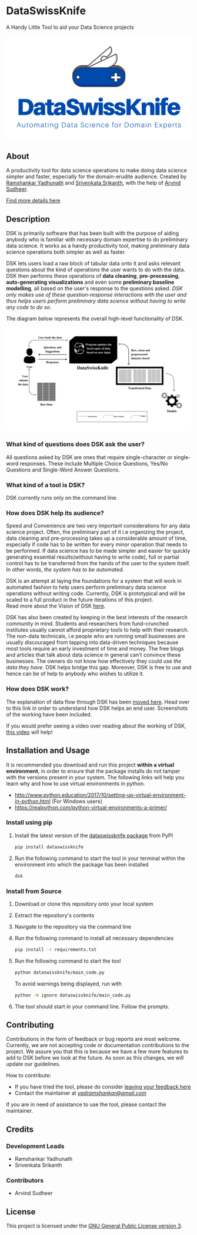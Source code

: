 # DataSwissKnife

A Handy Little Tool to aid your Data Science projects

<p align="center"> 
   <img src="https://github.com/ry05/dataswissknife/raw/master/img/dsk_logo.png">
</p>

## About
A productivity tool for data science operations to make doing data science simpler and faster, especially for the domain-erudite audience. Created by [Ramshankar Yadhunath](https://ry05.github.io/) and [Srivenkata Srikanth](), with the help of [Arvind Sudheer]().

[Find more details here](https://github.com/ry05/dataswissknife/wiki)

## Description
DSK is primarily software that has been built with the purpose of aiding anybody who is familiar with necessary domain expertise to do preliminary data science. It works as a handy productivity tool, making preliminary data science operations both simpler as well as faster.  

DSK lets users load a raw block of tabular data onto it and asks relevant questions about the kind of operations the user wants to do with the data. DSK then performs these operations of **data cleaning**, **pre-processing**, **auto-generating visualizations** and even some **preliminary baseline modelling**, all based on the user's response to the questions asked. *DSK only makes use of these question-response interactions with the user and thus helps users perform preliminary data science without having to write any code to do so.*

The diagram below represents the overall high-level functionality of DSK.  

<p align="center"> 
   <img src="https://github.com/ry05/dataswissknife/raw/master/img/dsk_block_diagram.png">
</p>

### What kind of questions does DSK ask the user?
All questions asked by DSK are ones that require single-character or single-word responses. These include Multiple Choice Questions, Yes/No Questions and Single-Word Answer Questions.  

### What kind of a tool is DSK?
DSK currently runs only on the command line. 

### How does DSK help its audience?
Speed and Convenience are two very important considerations for any data science project. Often, the preliminary part of it i.e organizing the project, data cleaning and pre-processing takes up a considerable amount of time, especially if code has to be written for every minor operation that needs to be performed. If data science has to be made simpler and easier for quickly generating essential results(without having to write code), full or partial control has to be transferred from the hands of the user to the system itself. In other words, *the system has to be automated.*  

DSK is an attempt at laying the foundations for a system that will work in automated fashion to help users perform preliminary data science operations without writing code. 
Currently, DSK is prototypical and will be scaled to a full product in the future iterations of this project.  
Read more about the Vision of DSK [here](https://github.com/ry05/dataswissknife/blob/master/VISION.md).  

DSK has also been created by keeping in the best interests of the research community in mind. Students and researchers from fund-crunched institutes usually cannot afford proprietary tools to help with their research. The non-data technicals, i.e people who are running small businesses are usually discouraged from tapping into data-driven techniques because most tools require an early investment of time and money. The free blogs and articles that talk about data science in general can't convince these businesses. The owners do not know how effectively they could use *the data they have*. DSK helps bridge this gap. Moreover, DSK is free to use and hence can be of help to anybody who wishes to utilize it.

### How does DSK work?
The explanation of data flow through DSK has been [moved here](https://github.com/ry05/dataswissknife/wiki/Demo). Head over to this link in order to understand how DSK helps an end user. Screenshots of the working have been included.  

If you would prefer seeing a video over reading about the working of DSK, [this video](https://bit.ly/3g36wS2) will help!

## Installation and Usage

It is recommended you download and run this project **within a virtual environment**, in order to ensure that the package installs do not tamper with the versions present in your system. The following links will help you learn why and how to use virtual environments in python.  
* http://www.python.education/2017/10/setting-up-virtual-environment-in-python.html (For Windows users)
* https://realpython.com/python-virtual-environments-a-primer/

### Install using pip

1. Install the latest version of the [dataswissknife package](https://pypi.org/project/dataswissknife/) from PyPI

   ```bash
   pip install dataswissknife
   ```
   
2. Run the following command to start the tool in your terminal within the environment into which the package has been installed

   ```bash
   dsk
   ```

### Install from Source

1. Download or clone this repository onto your local system

2. Extract the repository's contents

3. Navigate to the repository via the command line

4. Run the following command to install all necessary dependencies

   ```bash
   pip install -r requirements.txt
   ```

5. Run the following command to start the tool 

   ```bash
   python dataswissknife/main_code.py
   ```

   To avoid warnings being displayed, run with

   ```bash
   python -W ignore dataswissknife/main_code.py
   ```

6. The tool should start in your command line. Follow the prompts.

## Contributing
Contributions in the form of feedback or bug reports are most welcome. Currently, we are not accepting code or documentation contributions to the project. We assure you that this is because we have a few more features to add to DSK before we look at the future. As soon as this changes, we will update our guidelines.  

How to contribute:
- If you have tried the tool, please do consider [leaving your feedback here](https://forms.gle/1y8ZWYEj3LiQFVDJ6)
- Contact the maintainer at *yadramshankar@gmail.com*

If you are in need of assistance to use the tool, please contact the maintainer. 

## Credits

### Development Leads
- Ramshankar Yadhunath
- Srivenkata Srikanth

### Contributors
- Arvind Sudheer

## License
This project is licensed under the [GNU General Public License version 3](https://opensource.org/licenses/GPL-3.0).
